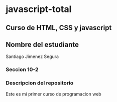 # javascript-total

## Curso de HTML, CSS y javascript

## Nombre del estudiante
Santiago Jimenez Segura

### Seccion 10-2

### Descripcion del repositorio

Este es mi primer curso de programacion web
